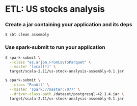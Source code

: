 # ETL: US stocks analysis



### Create a jar containing your application and its deps
```bash
$ sbt clean assembly
```

### Use spark-submit to run your application

```bash
$ spark-submit \
  --class "es.arjon.FromCsvToParquet" \
  --master 'local[*]' \
  target/scala-2.11/us-stock-analysis-assembly-0.1.jar
```

```bash
$ spark-submit \
  --class "RunAll" \
  --master 'spark://master:7077' \
  --driver-class-path /dataset/postgresql-42.1.4.jar \
  target/scala-2.11/us-stock-analysis-assembly-0.1.jar
```
